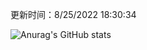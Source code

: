 
  更新时间：8/25/2022 18:30:34
	
  ![Anurag's GitHub stats](https://github-readme-stats.vercel.app/api?username=chendj89&theme=gruvbox&show_icons=true)